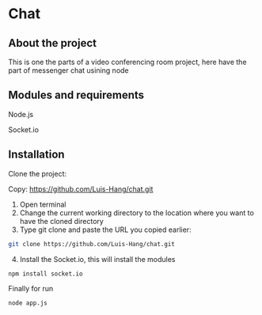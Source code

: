 # Chat

## About the project

This is one the parts of a video conferencing room project, here have the part of messenger chat usining node

## Modules and requirements

Node.js

Socket.io

## Installation 

Clone the project:

Copy: https://github.com/Luis-Hang/chat.git

1. Open terminal
2. Change the current working directory to the location where you want to have the cloned directory
3. Type git clone and paste the URL you copied earlier:
```bash
git clone https://github.com/Luis-Hang/chat.git
```
4. Install the Socket.io, this will install the modules
```bash
npm install socket.io
```
Finally for run
```bash
node app.js
```
